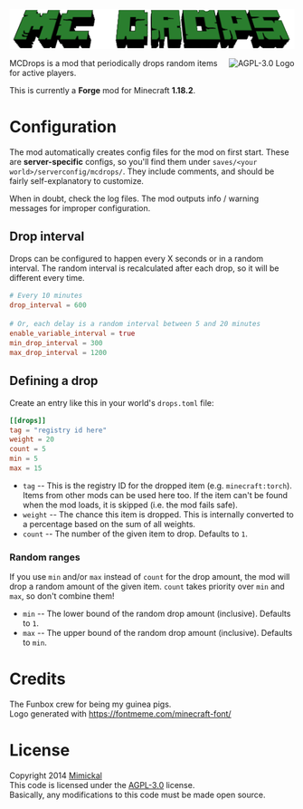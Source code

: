 ![MC Drops Logo](./src/main/resources/mcdrops_logo.png)

<a href="LICENSE.md"><img align="right" alt="AGPL-3.0 Logo"
src="https://www.gnu.org/graphics/agplv3-155x51.png">
</a>

MCDrops is a mod that periodically drops random items for active players.

This is currently a **Forge** mod for Minecraft **1.18.2**.

# Configuration
The mod automatically creates config files for the mod on first start.
These are **server-specific** configs, so you'll find them under `saves/<your world>/serverconfig/mcdrops/`.
They include comments, and should be fairly self-explanatory to customize.

When in doubt, check the log files. The mod outputs info / warning messages for improper configuration.

## Drop interval
Drops can be configured to happen every X seconds or in a random interval.
The random interval is recalculated after each drop, so it will be different every time.

```toml
# Every 10 minutes
drop_interval = 600

# Or, each delay is a random interval between 5 and 20 minutes
enable_variable_interval = true
min_drop_interval = 300
max_drop_interval = 1200
```

## Defining a drop
Create an entry like this in your world's `drops.toml` file:

```toml
[[drops]]
tag = "registry id here"
weight = 20
count = 5
min = 5
max = 15
```
- `tag` -- This is the registry ID for the dropped item (e.g. `minecraft:torch`).
  Items from other mods can be used here too.
  If the item can't be found when the mod loads, it is skipped (i.e. the mod fails safe).
- `weight` -- The chance this item is dropped. 
  This is internally converted to a percentage based on the sum of all weights.
- `count` -- The number of the given item to drop. Defaults to `1`.

### Random ranges
If you use `min` and/or `max` instead of `count` for the drop amount, the mod
will drop a random amount of the given item. `count` takes priority over `min` and `max`,
so don't combine them!

- `min` -- The lower bound of the random drop amount (inclusive). Defaults to `1`.
- `max` -- The upper bound of the random drop amount (inclusive). Defaults to `min`.

# Credits
The Funbox crew for being my guinea pigs.<br/>
Logo generated with https://fontmeme.com/minecraft-font/

# License
Copyright 2014 [Mimickal](https://github.com/Mimickal)<br/>
This code is licensed under the
[AGPL-3.0](https://www.gnu.org/licenses/agpl-3.0-standalone.html) license.<br/>
Basically, any modifications to this code must be made open source.

